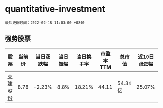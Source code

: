 # quantitative-investment

`最后更新时间：2022-02-18 11:03:00 +0800`

## 强势股票

|股票|当前价|当日涨跌幅|当日振幅|当日换手率|市盈率TTM|总市值|近10日涨跌幅|
|----|----|----|----|----|----|----|----|
|[交建股份](https://xueqiu.com/S/SH603815)|8.78|-2.23%|8.8%|18.21%|44.11|54.34亿|25.07%|
